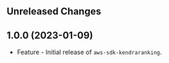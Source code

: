 Unreleased Changes
------------------

1.0.0 (2023-01-09)
------------------

* Feature - Initial release of `aws-sdk-kendraranking`.


